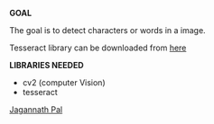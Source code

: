 **GOAL**

The goal is to detect characters or words in a image.

Tesseract library can be downloaded from [here](https://github.com/UB-Mannheim/tesseract/wiki)

**LIBRARIES NEEDED**
- cv2 (computer Vision)
- tesseract

<a href="https://github.com/manuvarghese0603">Jagannath Pal</a>
